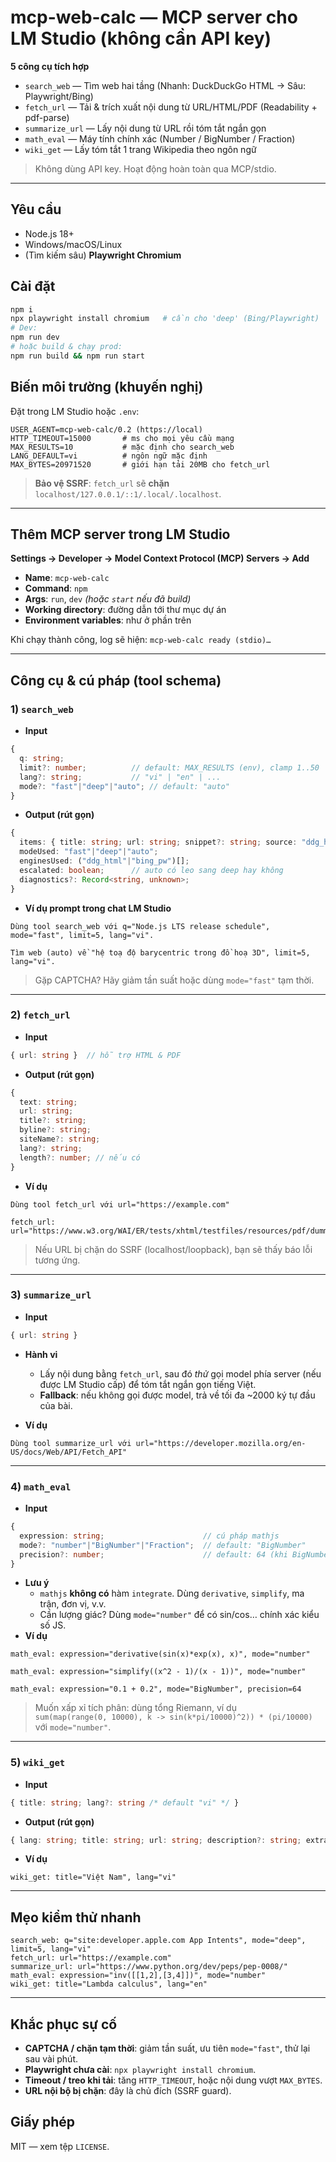 # mcp-web-calc — MCP server cho LM Studio (không cần API key)

**5 công cụ tích hợp**
- `search_web` — Tìm web hai tầng (Nhanh: DuckDuckGo HTML → Sâu: Playwright/Bing)
- `fetch_url` — Tải & trích xuất nội dung từ URL/HTML/PDF (Readability + pdf-parse)
- `summarize_url` — Lấy nội dung từ URL rồi tóm tắt ngắn gọn
- `math_eval` — Máy tính chính xác (Number / BigNumber / Fraction)
- `wiki_get` — Lấy tóm tắt 1 trang Wikipedia theo ngôn ngữ

> Không dùng API key. Hoạt động hoàn toàn qua MCP/stdio.

---

## Yêu cầu
- Node.js 18+
- Windows/macOS/Linux
- (Tìm kiếm sâu) **Playwright Chromium**

## Cài đặt
```bash
npm i
npx playwright install chromium   # cần cho 'deep' (Bing/Playwright)
# Dev:
npm run dev
# hoặc build & chạy prod:
npm run build && npm run start
```

## Biến môi trường (khuyến nghị)
Đặt trong LM Studio hoặc `.env`:
```env
USER_AGENT=mcp-web-calc/0.2 (https://local)
HTTP_TIMEOUT=15000       # ms cho mọi yêu cầu mạng
MAX_RESULTS=10           # mặc định cho search_web
LANG_DEFAULT=vi          # ngôn ngữ mặc định
MAX_BYTES=20971520       # giới hạn tải 20MB cho fetch_url
```

> **Bảo vệ SSRF**: `fetch_url` sẽ **chặn** `localhost/127.0.0.1/::1/.local/.localhost`.

---

## Thêm MCP server trong LM Studio
**Settings → Developer → Model Context Protocol (MCP) Servers → Add**

- **Name**: `mcp-web-calc`  
- **Command**: `npm`  
- **Args**: `run`, `dev`  *(hoặc `start` nếu đã build)*  
- **Working directory**: đường dẫn tới thư mục dự án  
- **Environment variables**: như ở phần trên

Khi chạy thành công, log sẽ hiện: `mcp-web-calc ready (stdio)…`

---

## Công cụ & cú pháp (tool schema)

### 1) `search_web`
- **Input**
```ts
{ 
  q: string;
  limit?: number;          // default: MAX_RESULTS (env), clamp 1..50
  lang?: string;           // "vi" | "en" | ...
  mode?: "fast"|"deep"|"auto"; // default: "auto"
}
```
- **Output (rút gọn)**
```ts
{
  items: { title: string; url: string; snippet?: string; source: "ddg_html"|"bing_pw" }[];
  modeUsed: "fast"|"deep"|"auto";
  enginesUsed: ("ddg_html"|"bing_pw")[];
  escalated: boolean;      // auto có leo sang deep hay không
  diagnostics?: Record<string, unknown>;
}
```
- **Ví dụ prompt trong chat LM Studio**
```
Dùng tool search_web với q="Node.js LTS release schedule", mode="fast", limit=5, lang="vi".
```
```
Tìm web (auto) về "hệ toạ độ barycentric trong đồ hoạ 3D", limit=5, lang="vi".
```

> Gặp CAPTCHA? Hãy giảm tần suất hoặc dùng `mode="fast"` tạm thời.

---

### 2) `fetch_url`
- **Input**
```ts
{ url: string }  // hỗ trợ HTML & PDF
```
- **Output (rút gọn)**
```ts
{
  text: string;
  url: string;
  title?: string;
  byline?: string;
  siteName?: string;
  lang?: string;
  length?: number; // nếu có
}
```
- **Ví dụ**
```
Dùng tool fetch_url với url="https://example.com"
```
```
fetch_url: url="https://www.w3.org/WAI/ER/tests/xhtml/testfiles/resources/pdf/dummy.pdf"
```
> Nếu URL bị chặn do SSRF (localhost/loopback), bạn sẽ thấy báo lỗi tương ứng.

---

### 3) `summarize_url`
- **Input**
```ts
{ url: string }
```
- **Hành vi**
  - Lấy nội dung bằng `fetch_url`, sau đó *thử* gọi model phía server (nếu được LM Studio cấp) để tóm tắt ngắn gọn tiếng Việt.
  - **Fallback**: nếu không gọi được model, trả về tối đa ~2000 ký tự đầu của bài.

- **Ví dụ**
```
Dùng tool summarize_url với url="https://developer.mozilla.org/en-US/docs/Web/API/Fetch_API"
```

---

### 4) `math_eval`
- **Input**
```ts
{
  expression: string;                      // cú pháp mathjs
  mode?: "number"|"BigNumber"|"Fraction";  // default: "BigNumber"
  precision?: number;                      // default: 64 (khi BigNumber)
}
```
- **Lưu ý**
  - `mathjs` **không có** hàm `integrate`. Dùng `derivative`, `simplify`, ma trận, đơn vị, v.v.
  - Cần lượng giác? Dùng `mode="number"` để có sin/cos… chính xác kiểu số JS.
- **Ví dụ**
```
math_eval: expression="derivative(sin(x)*exp(x), x)", mode="number"
```
```
math_eval: expression="simplify((x^2 - 1)/(x - 1))", mode="number"
```
```
math_eval: expression="0.1 + 0.2", mode="BigNumber", precision=64
```

> Muốn xấp xỉ tích phân: dùng tổng Riemann, ví dụ  
> `sum(map(range(0, 10000), k -> sin(k*pi/10000)^2)) * (pi/10000)` với `mode="number"`.

---

### 5) `wiki_get`
- **Input**
```ts
{ title: string; lang?: string /* default "vi" */ }
```
- **Output (rút gọn)**
```ts
{ lang: string; title: string; url: string; description?: string; extract?: string; thumbnailUrl?: string }
```
- **Ví dụ**
```
wiki_get: title="Việt Nam", lang="vi"
```

---

## Mẹo kiểm thử nhanh
```text
search_web: q="site:developer.apple.com App Intents", mode="deep", limit=5, lang="vi"
fetch_url: url="https://example.com"
summarize_url: url="https://www.python.org/dev/peps/pep-0008/"
math_eval: expression="inv([[1,2],[3,4]])", mode="number"
wiki_get: title="Lambda calculus", lang="en"
```

---

## Khắc phục sự cố
- **CAPTCHA / chặn tạm thời**: giảm tần suất, ưu tiên `mode="fast"`, thử lại sau vài phút.
- **Playwright chưa cài**: `npx playwright install chromium`.
- **Timeout / treo khi tải**: tăng `HTTP_TIMEOUT`, hoặc nội dung vượt `MAX_BYTES`.
- **URL nội bộ bị chặn**: đây là chủ đích (SSRF guard).

## Giấy phép
MIT — xem tệp `LICENSE`.
